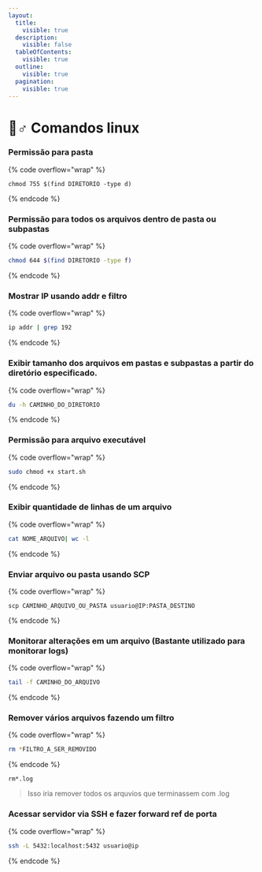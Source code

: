 ```yaml
---
layout:
  title:
    visible: true
  description:
    visible: false
  tableOfContents:
    visible: true
  outline:
    visible: true
  pagination:
    visible: true
---
```


# 🧙♂ Comandos linux

### **Permissão para pasta**

{% code overflow="wrap" %}
```shell
chmod 755 $(find DIRETORIO -type d)
```
{% endcode %}

### Permissão para todos os arquivos dentro de pasta ou subpastas

{% code overflow="wrap" %}
```sh
chmod 644 $(find DIRETORIO -type f)
```
{% endcode %}

### **Mostrar IP usando addr e filtro**

{% code overflow="wrap" %}
```sh
ip addr | grep 192
```
{% endcode %}

### **Exibir tamanho dos arquivos em pastas e subpastas a partir do diretório especificado.**

{% code overflow="wrap" %}
```sh
du -h CAMINHO_DO_DIRETORIO
```
{% endcode %}

### **Permissão para arquivo executável**

{% code overflow="wrap" %}
```sh
sudo chmod +x start.sh
```
{% endcode %}

### **Exibir quantidade de linhas de um arquivo**

{% code overflow="wrap" %}
```sh
cat NOME_ARQUIVO| wc -l
```
{% endcode %}

### **Enviar arquivo ou pasta usando SCP**

{% code overflow="wrap" %}
```shell
scp CAMINHO_ARQUIVO_OU_PASTA usuario@IP:PASTA_DESTINO
```
{% endcode %}

### **Monitorar alterações em um arquivo (Bastante utilizado para monitorar logs)**

{% code overflow="wrap" %}
```sh
tail -f CAMINHO_DO_ARQUIVO
```
{% endcode %}

### **Remover vários arquivos fazendo um filtro**

{% code overflow="wrap" %}
```sh
rm *FILTRO_A_SER_REMOVIDO
```
{% endcode %}

```
rm*.log
```

> Isso iria remover todos os arquvios que terminassem com .log

### **Acessar servidor via SSH e fazer forward ref de porta**

{% code overflow="wrap" %}
```sh
ssh -L 5432:localhost:5432 usuario@ip
```
{% endcode %}
